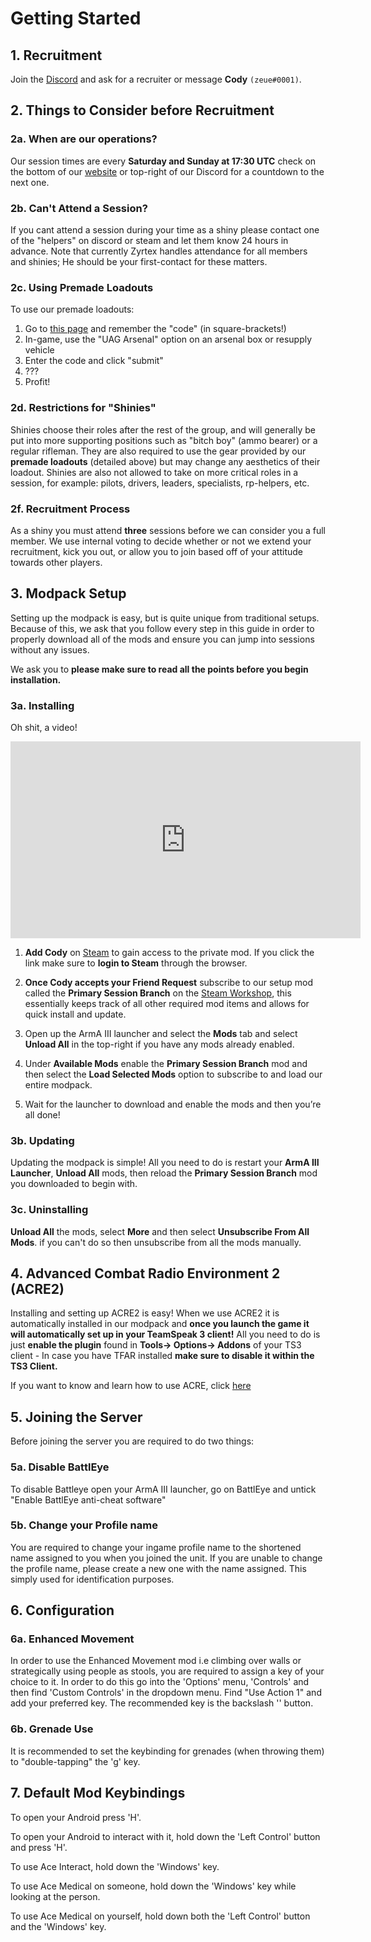 # Getting Started

## 1. Recruitment

Join the [Discord](https://uagpmc.com/discord) and ask for a recruiter or message **Cody** `(zeue#0001)`.

## 2. Things to Consider before Recruitment

### 2a. When are our operations?

Our session times are every **Saturday and Sunday at 17:30 UTC** check on the bottom of our [website](https://unnamed.group/) or top-right of our Discord for a countdown to the next one.

### 2b. Can't Attend a Session?

If you cant attend a session during your time as a shiny please contact one of the "helpers" on discord or steam and let them know 24 hours in advance. Note that currently Zyrtex handles attendance for all members and shinies; He should be your first-contact for these matters.

### 2c. Using Premade Loadouts

To use our premade loadouts:

1. Go to [this page](https://unnamed.group/loadouts) and remember the "code" (in square-brackets!)
2. In-game, use the "UAG Arsenal" option on an arsenal box or resupply vehicle
3. Enter the code and click "submit"
4. ???
5. Profit!

### 2d. Restrictions for "Shinies"

Shinies choose their roles after the rest of the group, and will generally be put into more supporting positions such as "bitch boy" (ammo bearer) or a regular rifleman. They are also required to use the gear provided by our **premade loadouts** (detailed above) but may change any aesthetics of their loadout. Shinies are also not allowed to take on more critical roles in a session, for example: pilots, drivers, leaders, specialists, rp-helpers, etc.

### 2f. Recruitment Process

As a shiny you must attend **three** sessions before we can consider you a full member. We use internal voting to decide whether or not we extend your recruitment, kick you out, or allow you to join based off of your attitude towards other players.

## 3. Modpack Setup

Setting up the modpack is easy, but is quite unique from traditional setups. Because of this, we ask that you follow every step in this guide in order to properly download all of the mods and ensure you can jump into sessions without any issues.

We ask you to **please make sure to read all the points before you begin installation.**

### 3a. Installing

Oh shit, a video!

<iframe width="560" height="315" src="https://www.youtube-nocookie.com/embed/nnrirD1ulZY" frameborder="0" allow="accelerometer; autoplay; encrypted-media; gyroscope; picture-in-picture" allowfullscreen></iframe>

1. **Add Cody** on [Steam](https://steamcommunity.com/id/codyburton/) to gain access to the private mod. If you click the link make sure to **login to Steam** through the browser.

2. **Once Cody accepts your Friend Request** subscribe to our setup mod called the **Primary Session Branch** on the [Steam Workshop](https://steamcommunity.com/sharedfiles/filedetails/?id=1092924095), this essentially keeps track of all other required mod items and allows for quick install and update.

3. Open up the ArmA III launcher and select the **Mods** tab and select **Unload All** in the top-right if you have any mods already enabled.

4. Under **Available Mods** enable the **Primary Session Branch** mod and then select the **Load Selected Mods** option to subscribe to and load our entire modpack.

5. Wait for the launcher to download and enable the mods and then you’re all done!

### 3b. Updating

Updating the modpack is simple! All you need to do is restart your **ArmA III Launcher**, **Unload All** mods, then reload the **Primary Session Branch** mod you downloaded to begin with.

### 3c. Uninstalling

**Unload All** the mods, select **More** and then select **Unsubscribe From All Mods**. if you can't do so then unsubscribe from all the mods manually.

## 4. Advanced Combat Radio Environment 2 (ACRE2)

Installing and setting up ACRE2 is easy! When we use ACRE2 it is automatically installed in our modpack and **once you launch the game it will automatically set up in your TeamSpeak 3 client!** All you need to do is just **enable the plugin** found in **Tools-> Options-> Addons** of your TS3 client - In case you have TFAR installed **make sure to disable it within the TS3 Client.**

If you want to know and learn how to use ACRE, click [here](https://unnamed.group/handbook/ttp/basic/radio-communication-basics.html)

## 5. Joining the Server

Before joining the server you are required to do two things:

### 5a. Disable BattlEye

To disable Battleye open your ArmA III launcher, go on BattlEye and untick "Enable BattlEye anti-cheat software"

### 5b. Change your Profile name

You are required to change your ingame profile name to the shortened name assigned to you when you joined the unit. If you are unable to change the profile name, please create a new one with the name assigned. This simply used for identification purposes.

## 6. Configuration

### 6a. Enhanced Movement

In order to use the Enhanced Movement mod i.e climbing over walls or strategically using people as stools, you are required to assign a key of your choice to it. In order to do this go into the 'Options' menu, 'Controls' and then find 'Custom Controls' in the dropdown menu. Find "Use Action 1" and add your preferred key. The recommended key is the backslash '\' button.

### 6b. Grenade Use

It is recommended to set the keybinding for grenades (when throwing them) to "double-tapping" the 'g' key.

## 7. Default Mod Keybindings

To open your Android press 'H'.

To open your Android to interact with it, hold down the 'Left Control' button and press 'H'.

To use Ace Interact, hold down the 'Windows' key.

To use Ace Medical on someone, hold down the 'Windows' key while looking at the person.

To use Ace Medical on yourself, hold down both the 'Left Control' button and the 'Windows' key.
